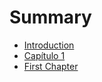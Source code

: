 # Summary

* [Introduction](README.md)
* [Capítulo 1](Parte01/capitulo-1.md)
* [First Chapter](chapter1.md)

